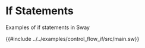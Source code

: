 # If Statements

Examples of if statements in Sway

{{#include ../../examples/control_flow_if/src/main.sw}}
